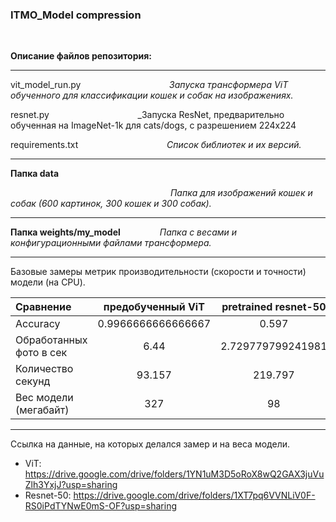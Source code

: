 ### ITMO_Model compression

$~~~~~~~~~$

__Описание файлов репозитория:__

***
vit_model_run.py $~~~~~~~~~~~~~~~~~~~~~~~~~~~~~~~~~~$ _Запуска трансформера ViT обученного для классификации кошек и собак на изображениях._

resnet.py $~~~~~~~~~~~~~~~~~~~~~~~~~~~~~~~~~~$ _Запуска ResNet, предварительно обученная на ImageNet-1k для cats/dogs, с разрешением 224x224

requirements.txt  $~~~~~~~~~~~~~~~~~~~~~~~~~~~~~~~~~~$ _Список библиотек и их версий._

***
__Папка data__

$~~~~~~~~~~~~~~~~~~~~~~~~~~~~~~~~~~~~~~~~~~~~~~~~~~~~~~~~~~~~~~~~$   _Папка для изображений кошек и собак (600 картинок, 300 кошек и 300 собак)._


***
__Папка weights/my_model__  $~~~~~~~~~~~~~~$  _Папка с весами и конфигурационными файлами трансформера._


***


Базовые замеры метрик производительности (скорости и точности) модели (на CPU).


| Сравнение                  | предобученный ViT  | pretrained resnet-50 |
| :-------------------------|:-------------------:|:-------------------:|
| Accuracy                  | 0.9966666666666667  | 0.597                 |
| Обработанных фото в сек   | 6.44                | 2.729779799241981                   |
| Количество секунд         | 93.157              | 219.797                   |
| Вес модели (мегабайт)     | 327                 | 98                   |

***
Ссылка на данные, на которых делался замер и на веса модели.

- ViT: https://drive.google.com/drive/folders/1YN1uM3D5oRoX8wQ2GAX3juVuZlh3YxjJ?usp=sharing
- Resnet-50: https://drive.google.com/drive/folders/1XT7pq6VVNLiV0F-RS0iPdTYNwE0mS-OF?usp=sharing 
